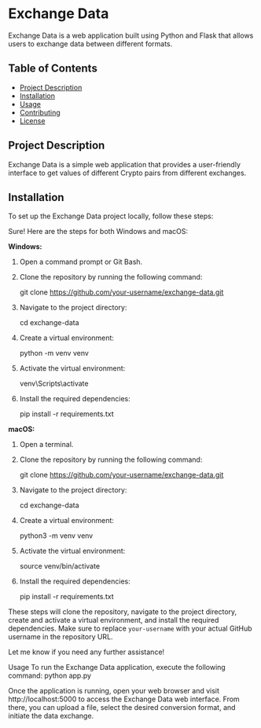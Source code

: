# Exchange Data

Exchange Data is a web application built using Python and Flask that allows users to exchange data between different formats.

## Table of Contents

- [Project Description](#project-description)
- [Installation](#installation)
- [Usage](#usage)
- [Contributing](#contributing)
- [License](#license)

## Project Description

Exchange Data is a simple web application that provides a user-friendly interface to get values of different Crypto pairs from different exchanges.

## Installation

To set up the Exchange Data project locally, follow these steps:

Sure! Here are the steps for both Windows and macOS:

**Windows:**
1. Open a command prompt or Git Bash.
2. Clone the repository by running the following command:

   git clone https://github.com/your-username/exchange-data.git
   
3. Navigate to the project directory:
   
   cd exchange-data
   
4. Create a virtual environment:
   
   python -m venv venv
   
5. Activate the virtual environment:
   
   venv\Scripts\activate
   
6. Install the required dependencies:
   
   pip install -r requirements.txt
   

**macOS:**
1. Open a terminal.
2. Clone the repository by running the following command:
   
   git clone https://github.com/your-username/exchange-data.git

3. Navigate to the project directory:
   
   cd exchange-data
   
4. Create a virtual environment:
   
   python3 -m venv venv
   
5. Activate the virtual environment:
   
   source venv/bin/activate
   
6. Install the required dependencies:
   
   pip install -r requirements.txt
   

These steps will clone the repository, navigate to the project directory, create and activate a virtual environment, and install the required dependencies. Make sure to replace `your-username` with your actual GitHub username in the repository URL.

Let me know if you need any further assistance!

Usage
To run the Exchange Data application, execute the following command:
    python app.py

Once the application is running, open your web browser and visit http://localhost:5000 to access the Exchange Data web interface. From there, you can upload a file, select the desired conversion format, and initiate the data exchange.




